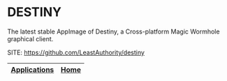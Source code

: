 # DESTINY

 The latest stable AppImage of Destiny, a Cross-platform Magic 
 Wormhole graphical client.

 SITE: https://github.com/LeastAuthority/destiny

 | [Applications](https://portable-linux-apps.github.io/apps.html) | [Home](https://portable-linux-apps.github.io)
 | --- | --- |
